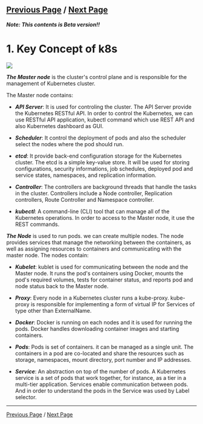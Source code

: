 [Previous Page](README.md) / [Next Page](Kubernetes-Workshop2.md)
---

***Note: This contents is Beta version!!***

# 1. Key Concept of k8s


![](https://c1.staticflickr.com/5/4767/38748623620_bcba40c4cf_c.jpg)

***The Master node*** is the cluster's control plane and is responsible for the management of Kubernetes cluster. 

The Master node contains:

* ***API Server***: It is used for controling the cluster. The API Server provide the Kubernetes RESTful API. In order to control the Kubernetes, we can use RESTful API application, kubectl command which use REST API and also Kubernetes dashboard as GUI.

* ***Scheduler***: It control the deployment of pods and also the scheduler select the nodes where the pod should run.

* ***etcd***: It provide back-end configuration storage for the Kubernetes cluster. The etcd is a simple key-value store. It will be used for storing configurations, security informations, job schedules, deployed pod and service states, namespaces, and replication information.

* ***Controller***: The controllers are background threads that handle the tasks in the cluster. Controllers include a Node controller, Replication controllers, Route Controller and Namespace controller.

* ***kubectl***: A command-line (CLI) tool that can manage all of the Kubernetes operations. In order to access to the Master node, it use the REST commands.


***The Node*** is used to run pods. we can create  multiple nodes. The node provides services that manage the networking between the containers, as well as assigning resources to containers and communicating with the master node. The nodes contain:

* ***Kubelet***: kublet is used for communicating between the node and the Master node. It runs the pod's containers using Docker, mounts the pod's required volumes, tests for container status, and reports pod and node status back to the Master node.

* ***Proxy***: Every node in a Kubernetes cluster runs a kube-proxy. kube-proxy is responsible for implementing a form of virtual IP for Services of type other than ExternalName. 

* ***Docker***: Docker is running on each nodes and it is used for running the pods. Docker handles downloading container images and starting containers.

* ***Pods***: Pods is set of containers. it can be managed as a single unit. The containers in a pod are co-located and share the resources such as storage, namespaces, mount directory, port number and IP addresses.

* ***Service***: An abstraction on top of the number of pods. A Kubernetes service is a set of pods that work together, for instance, as a tier in a multi-tier application. Services enable communication between pods.
And in order to understand the pods in the Service was used by Label selector.


---
[Previous Page](README.md) / [Next Page](Kubernetes-Workshop2.md)
